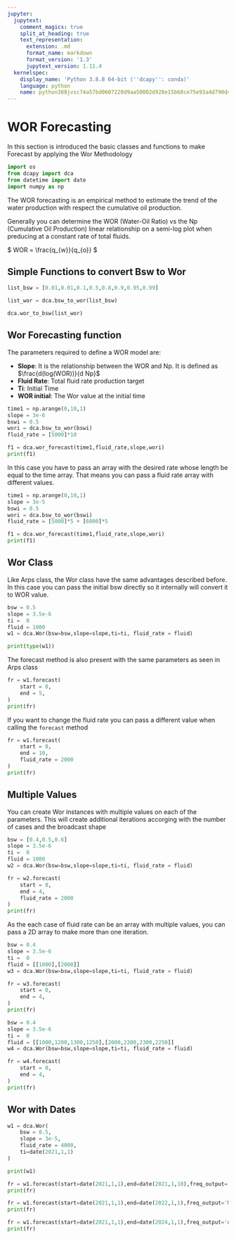 ```yaml
---
jupyter:
  jupytext:
    comment_magics: true
    split_at_heading: true
    text_representation:
      extension: .md
      format_name: markdown
      format_version: '1.3'
      jupytext_version: 1.11.4
  kernelspec:
    display_name: 'Python 3.8.8 64-bit (''dcapy'': conda)'
    language: python
    name: python388jvsc74a57bd0607220d9aa50002d928e15b68ce75e93a4d790d4e944ca3137991ee1264619da
---
```


# WOR Forecasting

In this section is introduced the basic classes and functions to make Forecast by applying the Wor Methodology 

```python
import os
from dcapy import dca
from datetime import date
import numpy as np 
```

<!-- #region -->
The WOR forecasting is an empirical method to estimate the trend of the water production with respect the cumulative oil production. 


Generally you can determine the WOR (Water-Oil Ratio) vs the Np (Cumulative Oil Production) linear relationship on a semi-log plot when preducing at a constant rate of total fluids.

$
WOR = \frac{q_{w}}{q_{o}}
$
<!-- #endregion -->

## Simple Functions to convert Bsw to Wor


```python
list_bsw = [0.01,0.01,0.1,0.5,0.8,0.9,0.95,0.99]

list_wor = dca.bsw_to_wor(list_bsw)
```

```python
dca.wor_to_bsw(list_wor)
```

## Wor Forecasting function

The parameters required to define a WOR model are:

+ **Slope**: It is the relationship between the WOR and Np. It is defined as $\frac{d(log(WOR))}{d Np}$
+ **Fluid Rate**: Total fluid rate production target
+ **Ti**: Initial Time
+ **WOR initial**: The Wor value at the initial time

```python
time1 = np.arange(0,10,1)
slope = 3e-6
bswi = 0.5
wori = dca.bsw_to_wor(bswi)
fluid_rate = [5000]*10

f1 = dca.wor_forecast(time1,fluid_rate,slope,wori)
print(f1)

```

In this case you have to pass an array with the desired rate whose length be equal to the time array. That means you can pass a fluid rate array with different values.

```python
time1 = np.arange(0,10,1)
slope = 3e-5
bswi = 0.5
wori = dca.bsw_to_wor(bswi)
fluid_rate = [5000]*5 + [6000]*5

f1 = dca.wor_forecast(time1,fluid_rate,slope,wori)
print(f1)
```

## Wor Class

Like Arps class, the Wor class have the same advantages described before. In this case you can pass the initial bsw directly so it internally will convert it to WOR value. 

```python
bsw = 0.5
slope = 3.5e-6
ti =  0
fluid = 1000
w1 = dca.Wor(bsw=bsw,slope=slope,ti=ti, fluid_rate = fluid)

print(type(w1))
```

The forecast method is also present with the same parameters as seen in Arps class

```python
fr = w1.forecast(
    start = 0,
    end = 5,
)
print(fr)
```

If you want to change the fluid rate you can pass a different value when calling the `forecast` method

```python
fr = w1.forecast(
    start = 0,
    end = 10,
    fluid_rate = 2000
)
print(fr)
```

## Multiple Values

You can create Wor instances with multiple values on each of the parameters. This will create additional iterations accorging with the number of cases and the broadcast shape

```python
bsw = [0.4,0.5,0.6]
slope = 3.5e-6
ti =  0
fluid = 1000
w2 = dca.Wor(bsw=bsw,slope=slope,ti=ti, fluid_rate = fluid)

fr = w2.forecast(
    start = 0,
    end = 4,
    fluid_rate = 2000
)
print(fr)
```

As the each case of fluid rate can be an array with multiple values, you can pass a 2D array to make more than one iteration.

```python
bsw = 0.4
slope = 3.5e-6
ti =  0
fluid = [[1000],[2000]]
w3 = dca.Wor(bsw=bsw,slope=slope,ti=ti, fluid_rate = fluid)

fr = w3.forecast(
    start = 0,
    end = 4,
)
print(fr)
```

```python
bsw = 0.4
slope = 3.5e-6
ti =  0
fluid = [[1000,1200,1300,1250],[2000,2200,2300,2250]]
w4 = dca.Wor(bsw=bsw,slope=slope,ti=ti, fluid_rate = fluid)

fr = w4.forecast(
    start = 0,
    end = 4,
)
print(fr)
```

## Wor with Dates

```python
w1 = dca.Wor(
    bsw = 0.5,
    slope = 3e-5,
    fluid_rate = 4000,
    ti=date(2021,1,1)
)

print(w1)
```

```python
fr = w1.forecast(start=date(2021,1,1),end=date(2021,1,10),freq_output='D')
print(fr)
```

```python
fr = w1.forecast(start=date(2021,1,1),end=date(2022,1,1),freq_output='M')
print(fr)
```

```python
fr = w1.forecast(start=date(2021,1,1),end=date(2024,1,1),freq_output='A')
print(fr)
```
